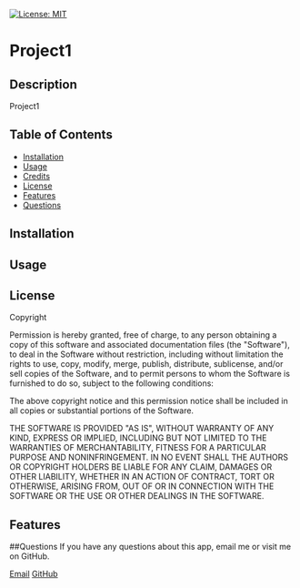 [![License: MIT](https://img.shields.io/badge/License-MIT-yellow.svg)](https://opensource.org/licenses/MIT)
  # Project1

  ## Description
  Project1

  ## Table of Contents

* [Installation](#installation)
* [Usage](#usage)
* [Credits](#credits)
* [License](#license)
* [Features](#features)
* [Questions](#questions)

## Installation


## Usage


## License

Copyright <YEAR> 

Permission is hereby granted, free of charge, to any person obtaining a copy of this software and associated documentation files (the "Software"), to deal in the Software without restriction, including without limitation the rights to use, copy, modify, merge, publish, distribute, sublicense, and/or sell copies of the Software, and to permit persons to whom the Software is furnished to do so, subject to the following conditions:

The above copyright notice and this permission notice shall be included in all copies or substantial portions of the Software.

THE SOFTWARE IS PROVIDED "AS IS", WITHOUT WARRANTY OF ANY KIND, EXPRESS OR IMPLIED, INCLUDING BUT NOT LIMITED TO THE WARRANTIES OF MERCHANTABILITY, FITNESS FOR A PARTICULAR PURPOSE AND NONINFRINGEMENT. IN NO EVENT SHALL THE AUTHORS OR COPYRIGHT HOLDERS BE LIABLE FOR ANY CLAIM, DAMAGES OR OTHER LIABILITY, WHETHER IN AN ACTION OF CONTRACT, TORT OR OTHERWISE, ARISING FROM, OUT OF OR IN CONNECTION WITH THE SOFTWARE OR THE USE OR OTHER DEALINGS IN THE SOFTWARE.

## Features


##Questions
If you have any questions about this app, email me or visit me on GitHub.

[Email](mailto://nathan@castaldi.dev)
[GitHub](http://github.com/)
